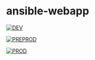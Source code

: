 # ansible-webapp


[![DEV](https://github.com/eazytrainingfr/ansible-webapp/actions/workflows/dev.yml/badge.svg)](https://github.com/eazytrainingfr/ansible-webapp/actions/workflows/dev.yml)

[![PREPROD](https://github.com/eazytrainingfr/ansible-webapp/actions/workflows/preprod.yml/badge.svg)](https://github.com/eazytrainingfr/ansible-webapp/actions/workflows/preprod.yml)

[![PROD](https://github.com/eazytrainingfr/ansible-webapp/actions/workflows/prod.yml/badge.svg)](https://github.com/eazytrainingfr/ansible-webapp/actions/workflows/prod.yml)
